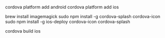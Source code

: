 cordova platform add android
cordova platform add ios

brew install imagemagick
sudo npm install -g cordova-splash cordova-icon
sudo npm install -g ios-deploy
cordova-icon
cordova-splash

cordova build ios